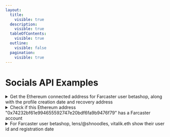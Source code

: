 ```yaml
---
layout:
  title:
    visible: true
  description:
    visible: true
  tableOfContents:
    visible: true
  outline:
    visible: false
  pagination:
    visible: true
---
```


# Socials API Examples

<details>

<summary>Get the Ethereum connected address for Farcaster user betashop, along with the profile creation date and recovery address</summary>

```graphql
query MyQuery {
  Socials(
    input: {
      filter: { profileName: { _eq: "fc_fname:betashop" } }
      blockchain: ethereum
    }
  ) {
    Social {
      userAssociatedAddresses
      userCreatedAtBlockNumber
      userCreatedAtBlockTimestamp
      userRecoveryAddress
    }
  }
}
```

</details>

<details>

<summary>Check if this Ethereum address "0x74232bf61e994655592747e20bdf6fa9b9476f79" has a Farcaster account</summary>

```graphql
query MyQuery {
  Socials(
    input: {
      filter: {
        userAssociatedAddresses: {
          _eq: "0x74232bf61e994655592747e20bdf6fa9b9476f79"
        }
      }
      blockchain: ethereum
    }
  ) {
    Social {
      profileCreatedAtBlockNumber
      profileCreatedAtBlockTimestamp
      profileName
      profileTokenId
      profileTokenUri
      userId
    }
  }
}
```

</details>

<details>

<summary>For Farcaster user betashop, lens/@shnoodles, vitalik.eth show their user id and registration date</summary>

```graphql
query MyQuery {
  betashop: Socials(
    input: {
      filter: { identity: { _eq: "fc_fname:betashop" } }
      blockchain: ethereum
    }
  ) {
    Social {
      dappName
      userId
      userCreatedAtBlockTimestamp
    }
  }
  shnoodlesLens: Socials(
    input: {
      filter: { identity: { _eq: "lens/@shnoodles" } }
      blockchain: ethereum
    }
  ) {
    Social {
      dappName
      userId
      userCreatedAtBlockTimestamp
    }
  }
  vitalikEth: Socials(
    input: {
      filter: { identity: { _eq: "vitalik.eth" } }
      blockchain: ethereum
    }
  ) {
    Social {
      dappName
      userId
      userCreatedAtBlockTimestamp
    }
  }
}
```

</details>

